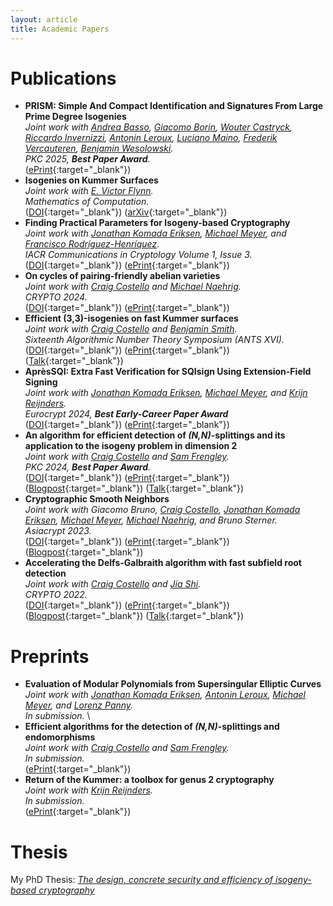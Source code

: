 ```yaml
---
layout: article
title: Academic Papers
---
```

# Publications

* **PRISM: Simple And Compact Identification and Signatures From Large Prime Degree Isogenies** \
*Joint work with [Andrea Basso](https://andreabasso.com/), [Giacomo Borin](https://giacomoborin.github.io/), [Wouter Castryck](https://homes.esat.kuleuven.be/~wcastryc/), [Riccardo Invernizzi](https://r98inver.github.io/), [Antonin Leroux](https://tonioecto.github.io/antoninleroux/), [Luciano Maino](https://lucianomaino.github.io/Luciano-Maino.github.io/), [Frederik Vercauteren](https://www.esat.kuleuven.be/cosic/people/person/?u=u0031924), [Benjamin Wesolowski](https://www.bweso.com/).*\
*PKC 2025, **Best Paper Award**.* \
([ePrint](https://eprint.iacr.org/2025/135){:target="_blank"})
* **Isogenies on Kummer Surfaces**\
*Joint work with [E. Victor Flynn](https://people.maths.ox.ac.uk/flynn/).*\
*Mathematics of Computation.*\
([DOI](https://doi.org/10.1090/mcom/4036){:target="_blank"}) ([arXiv](https://arxiv.org/abs/2409.14819){:target="_blank"})
* **Finding Practical Parameters for Isogeny-based Cryptography**\
*Joint work with [Jonathan Komada Eriksen](https://jonathke.github.io/), [Michael Meyer](https://www.uni-regensburg.de/informatik-data-science/datensicherheit-kryptographie/team/dr-michael-meyer/index.html), and [Francisco Rodríguez-Henríquez](https://delta.cs.cinvestav.mx/~francisco/)*.\
*IACR Communications in Cryptology Volume 1, Issue 3.*\
([DOI](https://cic.iacr.org/p/1/3/39){:target="_blank"}) ([ePrint](https://eprint.iacr.org/2024/1150){:target="_blank"})
* **On cycles of pairing-friendly abelian varieties** \
*Joint work with [Craig Costello](https://www.craigcostello.com.au/) and [Michael Naehrig](https://cryptosith.org/michael/).* \
*CRYPTO 2024.* \
([DOI](https://link.springer.com/chapter/10.1007/978-3-031-68400-5_7){:target="_blank"}) ([ePrint](https://eprint.iacr.org/2024/869.pdf){:target="_blank"})
* **Efficient (3,3)-isogenies on fast Kummer surfaces** \
*Joint work with [Craig Costello](https://www.craigcostello.com.au/) and [Benjamin Smith](https://www.lix.polytechnique.fr/~smith/).* \
*Sixteenth Algorithmic Number Theory Symposium (ANTS XVI).* \
([DOI](https://doi.org/10.1007/s40993-024-00600-y){:target="_blank"}) ([ePrint](https://eprint.iacr.org/2024/144.pdf){:target="_blank"}) ([Talk](https://antsmath.org/ANTSXVI/slides/Santos.pdf){:target="_blank"})
* **AprèsSQI: Extra Fast Verification for SQIsign Using Extension-Field Signing** \
*Joint work with [Jonathan Komada Eriksen](https://jonathke.github.io/), [Michael Meyer](https://www.uni-regensburg.de/informatik-data-science/datensicherheit-kryptographie/team/dr-michael-meyer/index.html), and [Krijn Reijnders](https://krijnreijnders.com/).* \
*Eurocrypt 2024, **Best Early-Career Paper Award*** \
([DOI](https://doi.org/10.1007/978-3-031-58716-0_3){:target="_blank"}) ([ePrint](https://eprint.iacr.org/2023/1559.pdf){:target="_blank"})
* **An algorithm for efficient detection of *(N,N)*-splittings and its application to the isogeny problem in dimension 2** \
*Joint work with [Craig Costello](https://www.craigcostello.com.au/) and [Sam Frengley](https://samfrengley.github.io/).* \
*PKC 2024, **Best Paper Award**.* \
([DOI](https://doi.org/10.1007/978-3-031-57725-3_6){:target="_blank"}) ([ePrint](https://eprint.iacr.org/2022/1736.pdf){:target="_blank"}) ([Blogpost](https://www.mariascrs.com/2023/01/09/splitsearcher.html){:target="_blank"}) ([Talk](https://youtu.be/hIRiGG2ch2k?si=_P2uE3s-hcNkN_6Y){:target="_blank"})
* **Cryptographic Smooth Neighbors** \
*Joint work with Giacomo Bruno, [Craig Costello](https://www.craigcostello.com.au/), [Jonathan Komada Eriksen](https://jonathke.github.io/), [Michael Meyer](https://www.uni-regensburg.de/informatik-data-science/datensicherheit-kryptographie/team/dr-michael-meyer/index.html), [Michael Naehrig](https://cryptosith.org/michael/), and Bruno Sterner.* \
*Asiacrypt 2023.* \
([DOI](https://doi.org/10.1007/978-981-99-8739-9_7){:target="_blank"}) ([ePrint](https://eprint.iacr.org/2022/1439.pdf){:target="_blank"}) ([Blogpost](https://www.mariascrs.com/2022/10/24/twinsmooths.html){:target="_blank"})
* **Accelerating the Delfs-Galbraith algorithm with fast subfield root detection** \
*Joint work with [Craig Costello](https://www.craigcostello.com.au/) and [Jia Shi](https://janeshi99.github.io/).* \
*CRYPTO 2022.* \
([DOI](https://doi.org/10.1007/978-3-031-15982-4_10){:target="_blank"}) ([ePrint](https://eprint.iacr.org/2021/1488.pdf){:target="_blank"}) ([Blogpost](https://mariascrs.github.io/2021/11/16/supersolver.html){:target="_blank"}) ([Talk](https://www.youtube.com/watch?v=XzdcRcb65UM&t=1s){:target="_blank"})

# Preprints

* **Evaluation of Modular Polynomials from Supersingular Elliptic Curves** \
*Joint work with [Jonathan Komada Eriksen](https://jonathke.github.io/), [Antonin Leroux](https://tonioecto.github.io/antoninleroux/), [Michael Meyer](https://www.uni-regensburg.de/informatik-data-science/datensicherheit-kryptographie/team/dr-michael-meyer/index.html), and [Lorenz Panny](https://yx7.cc/).*\
*In submission.* \
* **Efficient algorithms for the detection of *(N,N)*-splittings and endomorphisms** \
*Joint work with [Craig Costello](https://www.craigcostello.com.au/) and [Sam Frengley](https://samfrengley.github.io/).* \
*In submission.*\
([ePrint](https://eprint.iacr.org/2025/147){:target="_blank"})
* **Return of the Kummer: a toolbox for genus 2 cryptography** \
*Joint work with [Krijn Reijnders](https://krijnreijnders.com/).*\
*In submission.*\
([ePrint](https://eprint.iacr.org/2024/948){:target="_blank"})


# Thesis

My PhD Thesis: <a href="../files/thesis.pdf" target="_blank">*The design, concrete security and efficiency of isogeny-based cryptography*</a>
